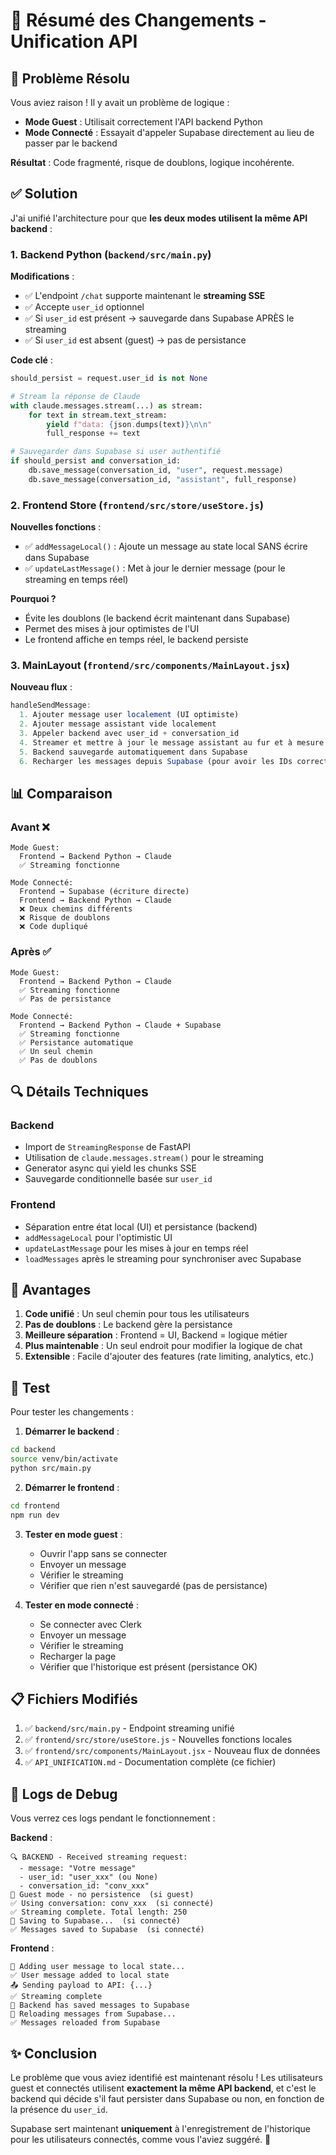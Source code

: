 # 📝 Résumé des Changements - Unification API

## 🎯 Problème Résolu

Vous aviez raison ! Il y avait un problème de logique :
- **Mode Guest** : Utilisait correctement l'API backend Python
- **Mode Connecté** : Essayait d'appeler Supabase directement au lieu de passer par le backend

**Résultat** : Code fragmenté, risque de doublons, logique incohérente.

## ✅ Solution

J'ai unifié l'architecture pour que **les deux modes utilisent la même API backend** :

### 1. Backend Python (`backend/src/main.py`)

**Modifications** :
- ✅ L'endpoint `/chat` supporte maintenant le **streaming SSE**
- ✅ Accepte `user_id` optionnel
- ✅ Si `user_id` est présent → sauvegarde dans Supabase APRÈS le streaming
- ✅ Si `user_id` est absent (guest) → pas de persistance

**Code clé** :
```python
should_persist = request.user_id is not None

# Stream la réponse de Claude
with claude.messages.stream(...) as stream:
    for text in stream.text_stream:
        yield f"data: {json.dumps(text)}\n\n"
        full_response += text

# Sauvegarder dans Supabase si user authentifié
if should_persist and conversation_id:
    db.save_message(conversation_id, "user", request.message)
    db.save_message(conversation_id, "assistant", full_response)
```

### 2. Frontend Store (`frontend/src/store/useStore.js`)

**Nouvelles fonctions** :
- ✅ `addMessageLocal()` : Ajoute un message au state local SANS écrire dans Supabase
- ✅ `updateLastMessage()` : Met à jour le dernier message (pour le streaming en temps réel)

**Pourquoi ?**
- Évite les doublons (le backend écrit maintenant dans Supabase)
- Permet des mises à jour optimistes de l'UI
- Le frontend affiche en temps réel, le backend persiste

### 3. MainLayout (`frontend/src/components/MainLayout.jsx`)

**Nouveau flux** :
```javascript
handleSendMessage:
  1. Ajouter message user localement (UI optimiste)
  2. Ajouter message assistant vide localement
  3. Appeler backend avec user_id + conversation_id
  4. Streamer et mettre à jour le message assistant au fur et à mesure
  5. Backend sauvegarde automatiquement dans Supabase
  6. Recharger les messages depuis Supabase (pour avoir les IDs corrects)
```

## 📊 Comparaison

### Avant ❌
```
Mode Guest:
  Frontend → Backend Python → Claude
  ✅ Streaming fonctionne

Mode Connecté:
  Frontend → Supabase (écriture directe)
  Frontend → Backend Python → Claude
  ❌ Deux chemins différents
  ❌ Risque de doublons
  ❌ Code dupliqué
```

### Après ✅
```
Mode Guest:
  Frontend → Backend Python → Claude
  ✅ Streaming fonctionne
  ✅ Pas de persistance

Mode Connecté:
  Frontend → Backend Python → Claude + Supabase
  ✅ Streaming fonctionne
  ✅ Persistance automatique
  ✅ Un seul chemin
  ✅ Pas de doublons
```

## 🔍 Détails Techniques

### Backend
- Import de `StreamingResponse` de FastAPI
- Utilisation de `claude.messages.stream()` pour le streaming
- Generator async qui yield les chunks SSE
- Sauvegarde conditionnelle basée sur `user_id`

### Frontend
- Séparation entre état local (UI) et persistance (backend)
- `addMessageLocal` pour l'optimistic UI
- `updateLastMessage` pour les mises à jour en temps réel
- `loadMessages` après le streaming pour synchroniser avec Supabase

## 🎨 Avantages

1. **Code unifié** : Un seul chemin pour tous les utilisateurs
2. **Pas de doublons** : Le backend gère la persistance
3. **Meilleure séparation** : Frontend = UI, Backend = logique métier
4. **Plus maintenable** : Un seul endroit pour modifier la logique de chat
5. **Extensible** : Facile d'ajouter des features (rate limiting, analytics, etc.)

## 🚀 Test

Pour tester les changements :

1. **Démarrer le backend** :
```bash
cd backend
source venv/bin/activate
python src/main.py
```

2. **Démarrer le frontend** :
```bash
cd frontend
npm run dev
```

3. **Tester en mode guest** :
   - Ouvrir l'app sans se connecter
   - Envoyer un message
   - Vérifier le streaming
   - Vérifier que rien n'est sauvegardé (pas de persistance)

4. **Tester en mode connecté** :
   - Se connecter avec Clerk
   - Envoyer un message
   - Vérifier le streaming
   - Recharger la page
   - Vérifier que l'historique est présent (persistance OK)

## 📋 Fichiers Modifiés

1. ✅ `backend/src/main.py` - Endpoint streaming unifié
2. ✅ `frontend/src/store/useStore.js` - Nouvelles fonctions locales
3. ✅ `frontend/src/components/MainLayout.jsx` - Nouveau flux de données
4. ✅ `API_UNIFICATION.md` - Documentation complète (ce fichier)

## 🐛 Logs de Debug

Vous verrez ces logs pendant le fonctionnement :

**Backend** :
```
🔍 BACKEND - Received streaming request:
  - message: "Votre message"
  - user_id: "user_xxx" (ou None)
  - conversation_id: "conv_xxx"
👤 Guest mode - no persistence  (si guest)
✅ Using conversation: conv_xxx  (si connecté)
✅ Streaming complete. Total length: 250
💾 Saving to Supabase...  (si connecté)
✅ Messages saved to Supabase  (si connecté)
```

**Frontend** :
```
📝 Adding user message to local state...
✅ User message added to local state
📤 Sending payload to API: {...}
✅ Streaming complete
💾 Backend has saved messages to Supabase
🔄 Reloading messages from Supabase...
✅ Messages reloaded from Supabase
```

## ✨ Conclusion

Le problème que vous aviez identifié est maintenant résolu ! Les utilisateurs guest et connectés utilisent **exactement la même API backend**, et c'est le backend qui décide s'il faut persister dans Supabase ou non, en fonction de la présence du `user_id`.

Supabase sert maintenant **uniquement** à l'enregistrement de l'historique pour les utilisateurs connectés, comme vous l'aviez suggéré. 🎉


